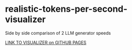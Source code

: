 # realistic-tokens-per-second-visualizer
Side by side comparison of 2 LLM generator speeds

[LINK TO VISUALIZER on GITHUB PAGES](https://kernkraft235.github.io/tokens-per-second-viz/)
